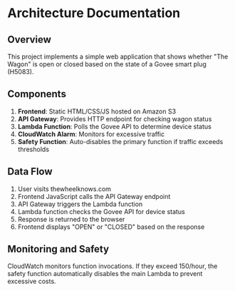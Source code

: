 # Architecture Documentation

## Overview

This project implements a simple web application that shows whether "The Wagon" is open or closed based on the state of a Govee smart plug (H5083). 

## Components

1. **Frontend**: Static HTML/CSS/JS hosted on Amazon S3
2. **API Gateway**: Provides HTTP endpoint for checking wagon status
3. **Lambda Function**: Polls the Govee API to determine device status
4. **CloudWatch Alarm**: Monitors for excessive traffic
5. **Safety Function**: Auto-disables the primary function if traffic exceeds thresholds

## Data Flow

1. User visits thewheelknows.com
2. Frontend JavaScript calls the API Gateway endpoint
3. API Gateway triggers the Lambda function
4. Lambda function checks the Govee API for device status
5. Response is returned to the browser
6. Frontend displays "OPEN" or "CLOSED" based on the response

## Monitoring and Safety

CloudWatch monitors function invocations. If they exceed 150/hour, the safety function automatically disables the main Lambda to prevent excessive costs.
